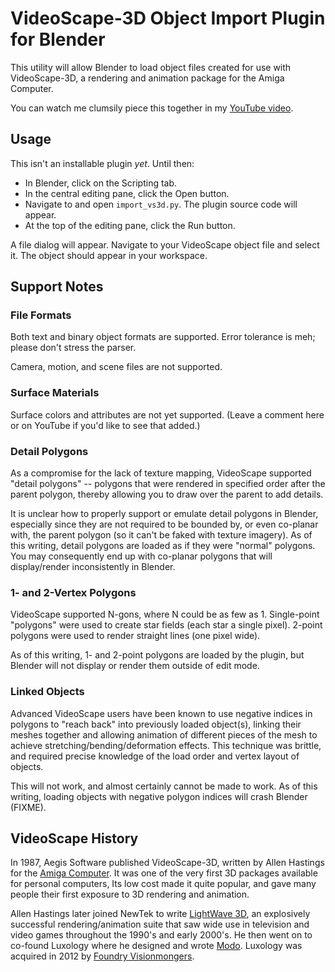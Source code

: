 # VideoScape-3D Object Import Plugin for Blender #

This utility will allow Blender to load object files created for use with
VideoScape-3D, a rendering and animation package for the Amiga Computer.

You can watch me clumsily piece this together in my [YouTube
video](https://youtu.be/fXoUjRVV7FM).


## Usage ##

This isn't an installable plugin *yet*.  Until then:

  * In Blender, click on the Scripting tab.
  * In the central editing pane, click the Open button.
  * Navigate to and open `import_vs3d.py`.  The plugin source code will
    appear.
  * At the top of the editing pane, click the Run button.

A file dialog will appear.  Navigate to your VideoScape object file and
select it.  The object should appear in your workspace.


## Support Notes ##

### File Formats ###

Both text and binary object formats are supported.  Error tolerance is meh;
please don't stress the parser.

Camera, motion, and scene files are not supported.


### Surface Materials ###

Surface colors and attributes are not yet supported.  (Leave a comment here
or on YouTube if you'd like to see that added.)


### Detail Polygons ###

As a compromise for the lack of texture mapping, VideoScape supported
"detail polygons" -- polygons that were rendered in specified order after
the parent polygon, thereby allowing you to draw over the parent to add
details.

It is unclear how to properly support or emulate detail polygons in Blender,
especially since they are not required to be bounded by, or even co-planar
with, the parent polygon (so it can't be faked with texture imagery).  As of
this writing, detail polygons are loaded as if they were "normal" polygons.
You may consequently end up with co-planar polygons that will display/render
inconsistently in Blender.


### 1- and 2-Vertex Polygons ###

VideoScape supported N-gons, where N could be as few as 1.  Single-point
"polygons" were used to create star fields (each star a single pixel).
2-point polygons were used to render straight lines (one pixel wide).

As of this writing, 1- and 2-point polygons are loaded by the plugin, but
Blender will not display or render them outside of edit mode.


### Linked Objects ###

Advanced VideoScape users have been known to use negative indices in
polygons to "reach back" into previously loaded object(s), linking their
meshes together and allowing animation of different pieces of the mesh to
achieve stretching/bending/deformation effects.  This technique was brittle,
and required precise knowledge of the load order and vertex layout of
objects.

This will not work, and almost certainly cannot be made to work.  As of this
writing, loading objects with negative polygon indices will crash Blender
(FIXME).


## VideoScape History ##

In 1987, Aegis Software published VideoScape-3D, written by Allen Hastings
for the [Amiga Computer](https://en.wikipedia.org/wiki/Amiga).  It was one
of the very first 3D packages available for personal computers, Its low cost
made it quite popular, and gave many people their first exposure to 3D
rendering and animation.

Allen Hastings later joined NewTek to write [LightWave
3D](https://en.wikipedia.org/wiki/LightWave_3D), an explosively successful
rendering/animation suite that saw wide use in television and video games
throughout the 1990's and early 2000's.  He then went on to co-found
Luxology where he designed and wrote
[Modo](https://www.foundry.com/products/modo).  Luxology was acquired in
2012 by [Foundry Visionmongers](https://www.foundry.com/).

